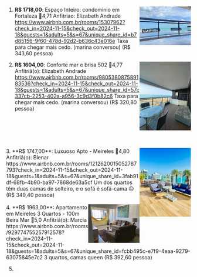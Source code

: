 1. <img src="./ap1.png" alt="drawing" style="width:140px;" align="right" />**R$ 1718,00**: Espaço Inteiro: condominio em Fortaleza 🌟4,71
   Anfitriao: Elizabeth Andrade
   https://www.airbnb.com.br/rooms/15307962?check_in=2024-11-15&check_out=2024-11-18&guests=1&adults=5&s=67&unique_share_id=b7d85156-9f60-478d-92d2-b636c43e016e
   Taxa para chegar mais cedo. (marina conversou)
   (R$ 343,60 pessoa)
   
2. <img src="./ap2.png" alt="drawing" style="width:140px;" align="right" />**R$ 1604,00**: Conforte mar e brisa 502 🌟4,77
   Anfitriã(o): Elizabeth Andrade
   https://www.airbnb.com.br/rooms/980538087589183536?check_in=2024-11-15&check_out=2024-11-18&guests=1&adults=5&s=67&unique_share_id=57c337cb-2253-402a-a956-3c9d3f0b82c6
   Taxa para chegar mais cedo. (marina conversou)
   (R$ 320,80 pessoa)
   
<br>
<br>
<br>
<br>
<br>
3. <img src="./ap3.png" alt="drawing" style="width:140px;" align="right" />**R$ 1747,00**: Luxuoso Apto - Meireles 🌟4,80
   Anfitriã(o): Blenar
   https://www.airbnb.com.br/rooms/1212620015052787793?check_in=2024-11-15&check_out=2024-11-18&guests=1&adults=5&s=67&unique_share_id=3fab91df-68fb-4b90-ba97-7868de63a5cf
   Um dos quartos têm duas camas de solteiro, e o sofá é sofá-cama ☹️
   (R$ 349,40 pessoa)
   
   
<br>
<br>
4. <img src="./ap4.png" alt="drawing" style="width:140px;" align="right" />**R$ 1963,00**: Apartamento em Meireles 3 Quartos - 100m Beira Mar 🌟5,0
   Anfitriã(o): Marcia
   https://www.airbnb.com.br/rooms/929774755257912578?check_in=2024-11-15&check_out=2024-11-18&guests=1&adults=5&s=67&unique_share_id=fcbb495c-e7f9-4eaa-9279-63075845e7c2
   3 quartos, camas queen 
   (R$ 392,60 pessoa)
   
   
5. 
